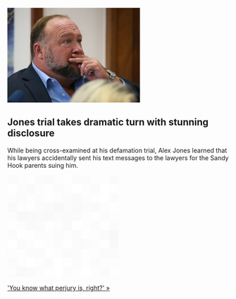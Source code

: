 
![Jones trial takes dramatic turn with stunning disclosure](./20220803235847.png)
## Jones trial takes dramatic turn with stunning disclosure

While being cross-examined at his defamation trial, Alex Jones learned that his lawyers accidentally sent his text messages to the lawyers for the Sandy Hook parents suing him.

![pic](../square_bg.png)

['You know what perjury is, right?' »](https://www.yahoo.com/news/alex-jones-lawyer-sent-text-messages-sandy-hook-parents-defamation-trial-184125918.html)
